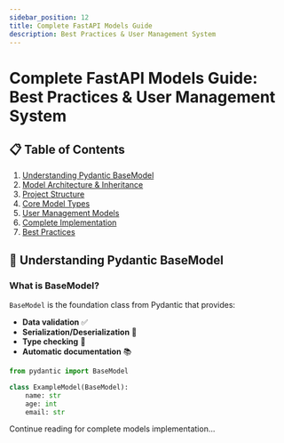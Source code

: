 ```yaml
---
sidebar_position: 12
title: Complete FastAPI Models Guide
description: Best Practices & User Management System
---
```


# Complete FastAPI Models Guide: Best Practices & User Management System

## 📋 Table of Contents

1. [Understanding Pydantic BaseModel](#understanding-pydantic-basemodel)
2. [Model Architecture & Inheritance](#model-architecture--inheritance)
3. [Project Structure](#project-structure)
4. [Core Model Types](#core-model-types)
5. [User Management Models](#user-management-models)
6. [Complete Implementation](#complete-implementation)
7. [Best Practices](#best-practices)

## 🎯 Understanding Pydantic BaseModel

### What is BaseModel?

`BaseModel` is the foundation class from Pydantic that provides:

- **Data validation** ✅
- **Serialization/Deserialization** 🔄
- **Type checking** 📝
- **Automatic documentation** 📚

```python
from pydantic import BaseModel

class ExampleModel(BaseModel):
    name: str
    age: int
    email: str
```

Continue reading for complete models implementation...